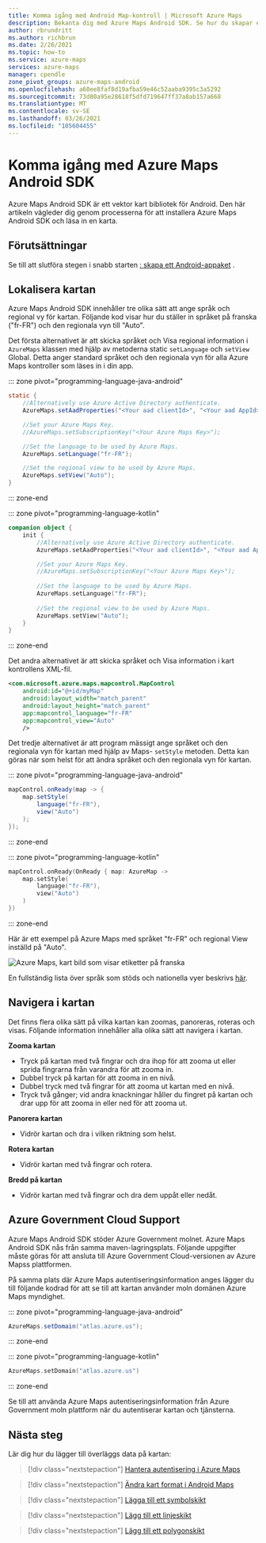 ```yaml
---
title: Komma igång med Android Map-kontroll | Microsoft Azure Maps
description: Bekanta dig med Azure Maps Android SDK. Se hur du skapar ett projekt i Android Studio, installerar SDK och skapar en interaktiv karta.
author: rbrundritt
ms.author: richbrun
ms.date: 2/26/2021
ms.topic: how-to
ms.service: azure-maps
services: azure-maps
manager: cpendle
zone_pivot_groups: azure-maps-android
ms.openlocfilehash: a60ee8faf8d19afba59e46c52aaba9395c3a5292
ms.sourcegitcommit: 73d80a95e28618f5dfd719647ff37a8ab157a668
ms.translationtype: MT
ms.contentlocale: sv-SE
ms.lasthandoff: 03/26/2021
ms.locfileid: "105604455"
---
```

# <a name="getting-started-with-azure-maps-android-sdk"></a>Komma igång med Azure Maps Android SDK

Azure Maps Android SDK är ett vektor kart bibliotek för Android. Den här artikeln vägleder dig genom processerna för att installera Azure Maps Android SDK och läsa in en karta.

## <a name="prerequisites"></a>Förutsättningar

Se till att slutföra stegen i snabb starten [: skapa ett Android-appaket](quick-android-map.md) .

## <a name="localizing-the-map"></a>Lokalisera kartan

Azure Maps Android SDK innehåller tre olika sätt att ange språk och regional vy för kartan. Följande kod visar hur du ställer in språket på franska ("fr-FR") och den regionala vyn till "Auto".

Det första alternativet är att skicka språket och Visa regional information i `AzureMaps` klassen med hjälp av metoderna static `setLanguage` och `setView` Global. Detta anger standard språket och den regionala vyn för alla Azure Maps kontroller som läses in i din app.

::: zone pivot="programming-language-java-android"

```java
static {
    //Alternatively use Azure Active Directory authenticate.
    AzureMaps.setAadProperties("<Your aad clientId>", "<Your aad AppId>", "<Your aad Tenant>");

    //Set your Azure Maps Key.
    //AzureMaps.setSubscriptionKey("<Your Azure Maps Key>");   

    //Set the language to be used by Azure Maps.
    AzureMaps.setLanguage("fr-FR");

    //Set the regional view to be used by Azure Maps.
    AzureMaps.setView("Auto");
}
```

::: zone-end

::: zone pivot="programming-language-kotlin"

```kotlin
companion object {
    init {
        //Alternatively use Azure Active Directory authenticate.
        AzureMaps.setAadProperties("<Your aad clientId>", "<Your aad AppId>", "<Your aad Tenant>");

        //Set your Azure Maps Key.
        //AzureMaps.setSubscriptionKey("<Your Azure Maps Key>");
    
        //Set the language to be used by Azure Maps.
        AzureMaps.setLanguage("fr-FR");
    
        //Set the regional view to be used by Azure Maps.
        AzureMaps.setView("Auto");
    }
}
```

::: zone-end

Det andra alternativet är att skicka språket och Visa information i kart kontrollens XML-fil.

```XML
<com.microsoft.azure.maps.mapcontrol.MapControl
    android:id="@+id/myMap"
    android:layout_width="match_parent"
    android:layout_height="match_parent"
    app:mapcontrol_language="fr-FR"
    app:mapcontrol_view="Auto"
    />
```

Det tredje alternativet är att program mässigt ange språket och den regionala vyn för kartan med hjälp av Maps- `setStyle` metoden. Detta kan göras när som helst för att ändra språket och den regionala vyn för kartan.

::: zone pivot="programming-language-java-android"

```java
mapControl.onReady(map -> {
    map.setStyle(
        language("fr-FR"),
        view("Auto")
    );
});
```

::: zone-end

::: zone pivot="programming-language-kotlin"

```kotlin
mapControl.onReady(OnReady { map: AzureMap ->
    map.setStyle(
        language("fr-FR"),
        view("Auto")
    )
})
```

::: zone-end

Här är ett exempel på Azure Maps med språket "fr-FR" och regional View inställd på "Auto".

![Azure Maps, kart bild som visar etiketter på franska](media/how-to-use-android-map-control-library/android-localization.png)

En fullständig lista över språk som stöds och nationella vyer beskrivs [här](supported-languages.md).

## <a name="navigating-the-map"></a>Navigera i kartan

Det finns flera olika sätt på vilka kartan kan zoomas, panoreras, roteras och visas. Följande information innehåller alla olika sätt att navigera i kartan.

**Zooma kartan**

* Tryck på kartan med två fingrar och dra ihop för att zooma ut eller sprida fingrarna från varandra för att zooma in.
* Dubbel tryck på kartan för att zooma in en nivå.
* Dubbel tryck med två fingrar för att zooma ut kartan med en nivå.
* Tryck två gånger; vid andra knackningar håller du fingret på kartan och drar upp för att zooma in eller ned för att zooma ut.

**Panorera kartan**

* Vidrör kartan och dra i vilken riktning som helst.

**Rotera kartan**

* Vidrör kartan med två fingrar och rotera.

**Bredd på kartan**

* Vidrör kartan med två fingrar och dra dem uppåt eller nedåt.

## <a name="azure-government-cloud-support"></a>Azure Government Cloud Support

Azure Maps Android SDK stöder Azure Government molnet. Azure Maps Android SDK nås från samma maven-lagringsplats. Följande uppgifter måste göras för att ansluta till Azure Government Cloud-versionen av Azure Mapss plattformen.

På samma plats där Azure Maps autentiseringsinformation anges lägger du till följande kodrad för att se till att kartan använder moln domänen Azure Maps myndighet.

::: zone pivot="programming-language-java-android"

```java
AzureMaps.setDomain("atlas.azure.us");
```

::: zone-end

::: zone pivot="programming-language-kotlin"

```kotlin
AzureMaps.setDomain("atlas.azure.us")
```

::: zone-end

Se till att använda Azure Maps autentiseringsinformation från Azure Government moln plattform när du autentiserar kartan och tjänsterna.

## <a name="next-steps"></a>Nästa steg

Lär dig hur du lägger till överläggs data på kartan:

> [!div class="nextstepaction"]
> [Hantera autentisering i Azure Maps](how-to-manage-authentication.md)

> [!div class="nextstepaction"]
> [Ändra kart format i Android Maps](set-android-map-styles.md)

> [!div class="nextstepaction"]
> [Lägga till ett symbolskikt](how-to-add-symbol-to-android-map.md)

> [!div class="nextstepaction"]
> [Lägg till ett linjeskikt](android-map-add-line-layer.md)

> [!div class="nextstepaction"]
> [Lägg till ett polygonskikt](how-to-add-shapes-to-android-map.md)
